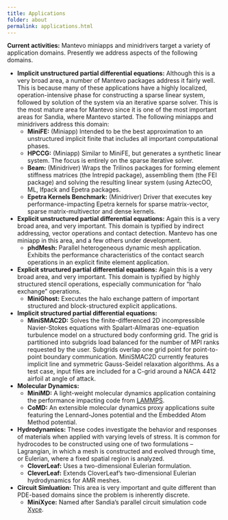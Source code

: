 ```yaml
---
title: Applications
folder: about
permalink: applications.html
---
```


**Current activities:** Mantevo miniapps and minidrivers target a variety of application domains. Presently we address aspects of the following domains.

*   **Implicit unstructured partial differential equations:** Although this is a very broad area, a number of Mantevo packages address it fairly well. This is because many of these applications have a highly localized, operation-intensive phase for constructing a sparse linear system, followed by solution of the system via an iterative sparse solver. This is the most mature area for Mantevo since it is one of the most important areas for Sandia, where Mantevo started. The following miniapps and minidrivers address this domain:
    *   **MiniFE:** (Miniapp) Intended to be the best approximation to an unstructured implicit finite that includes all important computational phases.
    *   **HPCCG:** (Miniapp) Similar to MiniFE, but generates a synthetic linear system. The focus is entirely on the sparse iterative solver.
    *   **Beam:** (Minidriver) Wraps the Trilinos packages for forming element stiffness matrices (the Intrepid package), assembling them (the FEI package) and solving the resulting linear system (using AztecOO, ML, Ifpack and Epetra packages.
    *   **Epetra Kernels Benchmark:** (Minidriver) Driver that executes key performance-impacting Epetra kernels for sparse matrix-vector, sparse matrix-multivector and dense kernels.
*   **Explicit unstructured partial differential equations:** Again this is a very broad area, and very important. This domain is typified by indirect addressing, vector operations and contact detection. Mantevo has one miniapp in this area, and a few others under development.
    *   **phdMesh:** Parallel heterogeneous dynamic mesh application. Exhibits the performance characteristics of the contact search operations in an explicit finite element application.
*   **Explicit structured partial differential equations:** Again this is a very broad area, and very important. This domain is typified by highly structured stencil operations, especially communication for “halo exchange” operations.
    *   **MiniGhost:** Executes the halo exchange pattern of important structured and block-structured explicit applications.
*   **Implicit structured partial differential equations:**
    *   **MiniSMAC2D:** Solves the finite-differenced 2D incompressible Navier-Stokes equations with Spalart-Allmaras one-equation turbulence model on a structured body conforming grid. The grid is partitioned into subgrids load balanced for the number of MPI ranks requested by the user. Subgrids overlap one grid point for point-to-point boundary communication. MiniSMAC2D currently features implicit line and symmetric Gauss-Seidel relaxation algorithms. As a test case, input files are included for a C-grid around a NACA 4412 airfoil at angle of attack.
*   **Molecular Dynamics:**
    *   **MiniMD:** A light-weight molecular dynamics application containing the performance impacting code from [LAMMPS](http://lammps.sandia.gov).
    *   **CoMD:** An extensible molecular dynamics proxy applications suite featuring the Lennard-Jones potential and the Embedded Atom Method potential.
*   **Hydrodynamics:** These codes investigate the behavior and responses of materials when applied with varying levels of stress. It is common for hydrocodes to be constructed using one of two formulations – Lagrangian, in which a mesh is constructed and evolved through time, or Eulerian, where a fixed spatial region is analyzed.
    *   **CloverLeaf:** Uses a two-dimensional Eulerian formulation.
    *   **CleverLeaf:** Extends CloverLeaf’s two-dimensional Eulerian hydrodynamics for AMR meshes.
*   **Circuit Simluation:** This area is very important and quite different than PDE-based domains since the problem is inherently discrete.
    *   **MiniXyce:** Named after Sandia’s parallel circuit simulation code [Xyce](http://xyce.sandia.gov).